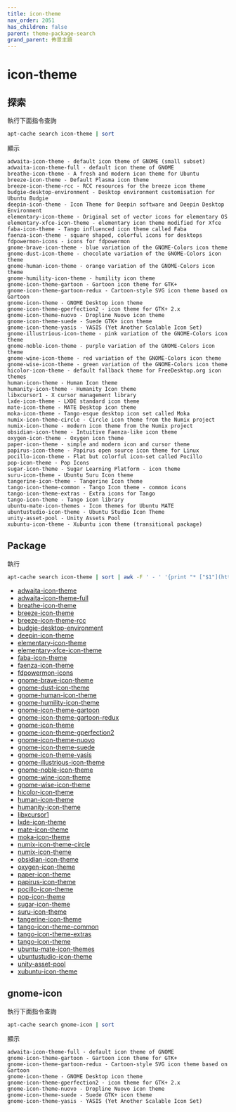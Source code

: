 ```yaml
---
title: icon-theme
nav_order: 2051
has_children: false
parent: theme-package-search
grand_parent: 佈景主題
---
```



# icon-theme


## 探索

執行下面指令查詢

``` sh
apt-cache search icon-theme | sort
```

顯示

```
adwaita-icon-theme - default icon theme of GNOME (small subset)
adwaita-icon-theme-full - default icon theme of GNOME
breathe-icon-theme - A fresh and modern icon theme for Ubuntu
breeze-icon-theme - Default Plasma icon theme
breeze-icon-theme-rcc - RCC resources for the breeze icon theme
budgie-desktop-environment - Desktop environment customisation for Ubuntu Budgie
deepin-icon-theme - Icon Theme for Deepin software and Deepin Desktop Environment
elementary-icon-theme - Original set of vector icons for elementary OS
elementary-xfce-icon-theme - elementary icon theme modified for Xfce
faba-icon-theme - Tango influenced icon theme called Faba
faenza-icon-theme - square shaped, colorful icons for desktops
fdpowermon-icons - icons for fdpowermon
gnome-brave-icon-theme - blue variation of the GNOME-Colors icon theme
gnome-dust-icon-theme - chocolate variation of the GNOME-Colors icon theme
gnome-human-icon-theme - orange variation of the GNOME-Colors icon theme
gnome-humility-icon-theme - humility icon theme
gnome-icon-theme-gartoon - Gartoon icon theme for GTK+
gnome-icon-theme-gartoon-redux - Cartoon-style SVG icon theme based on Gartoon
gnome-icon-theme - GNOME Desktop icon theme
gnome-icon-theme-gperfection2 - icon theme for GTK+ 2.x
gnome-icon-theme-nuovo - Dropline Nuovo icon theme
gnome-icon-theme-suede - Suede GTK+ icon theme
gnome-icon-theme-yasis - YASIS (Yet Another Scalable Icon Set)
gnome-illustrious-icon-theme - pink variation of the GNOME-Colors icon theme
gnome-noble-icon-theme - purple variation of the GNOME-Colors icon theme
gnome-wine-icon-theme - red variation of the GNOME-Colors icon theme
gnome-wise-icon-theme - green variation of the GNOME-Colors icon theme
hicolor-icon-theme - default fallback theme for FreeDesktop.org icon themes
human-icon-theme - Human Icon theme
humanity-icon-theme - Humanity Icon theme
libxcursor1 - X cursor management library
lxde-icon-theme - LXDE standard icon theme
mate-icon-theme - MATE Desktop icon theme
moka-icon-theme - Tango-esque desktop icon set called Moka
numix-icon-theme-circle - Circle icon theme from the Numix project
numix-icon-theme - modern icon theme from the Numix project
obsidian-icon-theme - Intuitive Faenza-like icon theme
oxygen-icon-theme - Oxygen icon theme
paper-icon-theme - simple and modern icon and cursor theme
papirus-icon-theme - Papirus open source icon theme for Linux
pocillo-icon-theme - Flat but colorful icon-set called Pocillo
pop-icon-theme - Pop Icons
sugar-icon-theme - Sugar Learning Platform - icon theme
suru-icon-theme - Ubuntu Suru Icon theme
tangerine-icon-theme - Tangerine Icon theme
tango-icon-theme-common - Tango Icon theme - common icons
tango-icon-theme-extras - Extra icons for Tango
tango-icon-theme - Tango icon library
ubuntu-mate-icon-themes - Icon themes for Ubuntu MATE
ubuntustudio-icon-theme - Ubuntu Studio Icon Theme
unity-asset-pool - Unity Assets Pool
xubuntu-icon-theme - Xubuntu icon theme (transitional package)
```

## Package

執行

``` sh
apt-cache search icon-theme | sort | awk -F ' - ' '{print "* ["$1"](https://packages.ubuntu.com/jammy/"$1")"}'
```

* [adwaita-icon-theme](https://packages.ubuntu.com/jammy/adwaita-icon-theme)
* [adwaita-icon-theme-full](https://packages.ubuntu.com/jammy/adwaita-icon-theme-full)
* [breathe-icon-theme](https://packages.ubuntu.com/jammy/breathe-icon-theme)
* [breeze-icon-theme](https://packages.ubuntu.com/jammy/breeze-icon-theme)
* [breeze-icon-theme-rcc](https://packages.ubuntu.com/jammy/breeze-icon-theme-rcc)
* [budgie-desktop-environment](https://packages.ubuntu.com/jammy/budgie-desktop-environment)
* [deepin-icon-theme](https://packages.ubuntu.com/jammy/deepin-icon-theme)
* [elementary-icon-theme](https://packages.ubuntu.com/jammy/elementary-icon-theme)
* [elementary-xfce-icon-theme](https://packages.ubuntu.com/jammy/elementary-xfce-icon-theme)
* [faba-icon-theme](https://packages.ubuntu.com/jammy/faba-icon-theme)
* [faenza-icon-theme](https://packages.ubuntu.com/jammy/faenza-icon-theme)
* [fdpowermon-icons](https://packages.ubuntu.com/jammy/fdpowermon-icons)
* [gnome-brave-icon-theme](https://packages.ubuntu.com/jammy/gnome-brave-icon-theme)
* [gnome-dust-icon-theme](https://packages.ubuntu.com/jammy/gnome-dust-icon-theme)
* [gnome-human-icon-theme](https://packages.ubuntu.com/jammy/gnome-human-icon-theme)
* [gnome-humility-icon-theme](https://packages.ubuntu.com/jammy/gnome-humility-icon-theme)
* [gnome-icon-theme-gartoon](https://packages.ubuntu.com/jammy/gnome-icon-theme-gartoon)
* [gnome-icon-theme-gartoon-redux](https://packages.ubuntu.com/jammy/gnome-icon-theme-gartoon-redux)
* [gnome-icon-theme](https://packages.ubuntu.com/jammy/gnome-icon-theme)
* [gnome-icon-theme-gperfection2](https://packages.ubuntu.com/jammy/gnome-icon-theme-gperfection2)
* [gnome-icon-theme-nuovo](https://packages.ubuntu.com/jammy/gnome-icon-theme-nuovo)
* [gnome-icon-theme-suede](https://packages.ubuntu.com/jammy/gnome-icon-theme-suede)
* [gnome-icon-theme-yasis](https://packages.ubuntu.com/jammy/gnome-icon-theme-yasis)
* [gnome-illustrious-icon-theme](https://packages.ubuntu.com/jammy/gnome-illustrious-icon-theme)
* [gnome-noble-icon-theme](https://packages.ubuntu.com/jammy/gnome-noble-icon-theme)
* [gnome-wine-icon-theme](https://packages.ubuntu.com/jammy/gnome-wine-icon-theme)
* [gnome-wise-icon-theme](https://packages.ubuntu.com/jammy/gnome-wise-icon-theme)
* [hicolor-icon-theme](https://packages.ubuntu.com/jammy/hicolor-icon-theme)
* [human-icon-theme](https://packages.ubuntu.com/jammy/human-icon-theme)
* [humanity-icon-theme](https://packages.ubuntu.com/jammy/humanity-icon-theme)
* [libxcursor1](https://packages.ubuntu.com/jammy/libxcursor1)
* [lxde-icon-theme](https://packages.ubuntu.com/jammy/lxde-icon-theme)
* [mate-icon-theme](https://packages.ubuntu.com/jammy/mate-icon-theme)
* [moka-icon-theme](https://packages.ubuntu.com/jammy/moka-icon-theme)
* [numix-icon-theme-circle](https://packages.ubuntu.com/jammy/numix-icon-theme-circle)
* [numix-icon-theme](https://packages.ubuntu.com/jammy/numix-icon-theme)
* [obsidian-icon-theme](https://packages.ubuntu.com/jammy/obsidian-icon-theme)
* [oxygen-icon-theme](https://packages.ubuntu.com/jammy/oxygen-icon-theme)
* [paper-icon-theme](https://packages.ubuntu.com/jammy/paper-icon-theme)
* [papirus-icon-theme](https://packages.ubuntu.com/jammy/papirus-icon-theme)
* [pocillo-icon-theme](https://packages.ubuntu.com/jammy/pocillo-icon-theme)
* [pop-icon-theme](https://packages.ubuntu.com/jammy/pop-icon-theme)
* [sugar-icon-theme](https://packages.ubuntu.com/jammy/sugar-icon-theme)
* [suru-icon-theme](https://packages.ubuntu.com/jammy/suru-icon-theme)
* [tangerine-icon-theme](https://packages.ubuntu.com/jammy/tangerine-icon-theme)
* [tango-icon-theme-common](https://packages.ubuntu.com/jammy/tango-icon-theme-common)
* [tango-icon-theme-extras](https://packages.ubuntu.com/jammy/tango-icon-theme-extras)
* [tango-icon-theme](https://packages.ubuntu.com/jammy/tango-icon-theme)
* [ubuntu-mate-icon-themes](https://packages.ubuntu.com/jammy/ubuntu-mate-icon-themes)
* [ubuntustudio-icon-theme](https://packages.ubuntu.com/jammy/ubuntustudio-icon-theme)
* [unity-asset-pool](https://packages.ubuntu.com/jammy/unity-asset-pool)
* [xubuntu-icon-theme](https://packages.ubuntu.com/jammy/xubuntu-icon-theme)


## gnome-icon

執行下面指令查詢

``` sh
apt-cache search gnome-icon | sort
```

顯示

```
adwaita-icon-theme-full - default icon theme of GNOME
gnome-icon-theme-gartoon - Gartoon icon theme for GTK+
gnome-icon-theme-gartoon-redux - Cartoon-style SVG icon theme based on Gartoon
gnome-icon-theme - GNOME Desktop icon theme
gnome-icon-theme-gperfection2 - icon theme for GTK+ 2.x
gnome-icon-theme-nuovo - Dropline Nuovo icon theme
gnome-icon-theme-suede - Suede GTK+ icon theme
gnome-icon-theme-yasis - YASIS (Yet Another Scalable Icon Set)
```
